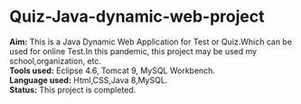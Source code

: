 # Quiz-Java-dynamic-web-project
<b>Aim:</b> This is a Java Dynamic Web Application for Test or Quiz.Which can be used for online Test.In this pandemic, this project may be used my school,organization, etc.<br>
<b>Tools used:</b> Eclipse 4.6, Tomcat 9, MySQL Workbench.<br>
<b>Language used:</b> Html,CSS,Java 8,MySQL.<br>
<b>Status:</b> This project is completed.<br>

